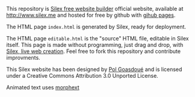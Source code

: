 This repository is [Silex free website builder](http://www.silex.me) official website, available at http://www.silex.me and hosted for free by github with [gihub pages](https://pages.github.com/).

The HTML page ```index.html``` is generated by Silex, ready for deployment.

The HTML page ```editable.html``` is the "source" HTML file, editable in Silex itself. This page is made without programming, just drag and drop, with [Silex, live web creation](http://www.silex.me/). Feel free to fork this repository and contribute improvments.

This Silex website has been designed by [Pol Goasdoué](http://www.superwup.me) and is licensed under a Creative Commons Attribution 3.0 Unported License.

Animated text uses [morphext](http://morphext.fyianlai.com/)
